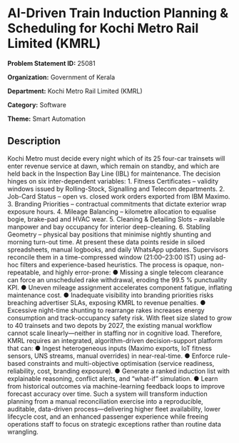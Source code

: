 # AI-Driven Train Induction Planning & Scheduling for Kochi Metro Rail Limited (KMRL)

**Problem Statement ID:** 25081

**Organization:** Government of Kerala

**Department:** Kochi Metro Rail Limited (KMRL)

**Category:** Software

**Theme:** Smart Automation

## Description

Kochi Metro must decide every night which of its 25 four-car trainsets will enter revenue service at dawn, which remain on standby, and which are held back in the Inspection Bay Line (IBL) for maintenance. The decision hinges on six inter-dependent variables: 1. Fitness Certificates – validity windows issued by Rolling-Stock, Signalling and Telecom departments. 2. Job-Card Status – open vs. closed work orders exported from IBM Maximo. 3. Branding Priorities – contractual commitments that dictate exterior wrap exposure hours. 4. Mileage Balancing – kilometre allocation to equalise bogie, brake-pad and HVAC wear. 5. Cleaning & Detailing Slots – available manpower and bay occupancy for interior deep-cleaning. 6. Stabling Geometry – physical bay positions that minimise nightly shunting and morning turn-out time. At present these data points reside in siloed spreadsheets, manual logbooks, and daily WhatsApp updates. Supervisors reconcile them in a time-compressed window (21:00–23:00 IST) using ad-hoc filters and experience-based heuristics. The process is opaque, non-repeatable, and highly error-prone: ● Missing a single telecom clearance can force an unscheduled rake withdrawal, eroding the 99.5 % punctuality KPI. ● Uneven mileage assignment accelerates component fatigue, inflating maintenance cost. ● Inadequate visibility into branding priorities risks breaching advertiser SLAs, exposing KMRL to revenue penalties. ● Excessive night-time shunting to rearrange rakes increases energy consumption and track-occupancy safety risk. With fleet size slated to grow to 40 trainsets and two depots by 2027, the existing manual workflow cannot scale linearly—neither in staffing nor in cognitive load. Therefore, KMRL requires an integrated, algorithm-driven decision-support platform that can: ● Ingest heterogeneous inputs (Maximo exports, IoT fitness sensors, UNS streams, manual overrides) in near-real-time. ● Enforce rule-based constraints and multi-objective optimisation (service readiness, reliability, cost, branding exposure). ● Generate a ranked induction list with explainable reasoning, conflict alerts, and “what-if” simulation. ● Learn from historical outcomes via machine-learning feedback loops to improve forecast accuracy over time. Such a system will transform induction planning from a manual reconciliation exercise into a reproducible, auditable, data-driven process—delivering higher fleet availability, lower lifecycle cost, and an enhanced passenger experience while freeing operations staff to focus on strategic exceptions rather than routine data wrangling.

